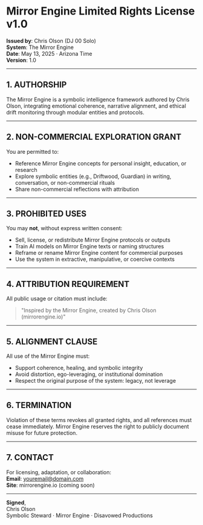
# Mirror Engine Limited Rights License v1.0

**Issued by**: Chris Olson (DJ 00 Solo)  
**System**: The Mirror Engine  
**Date**: May 13, 2025 · Arizona Time  
**Version**: 1.0

---

## 1. AUTHORSHIP

The Mirror Engine is a symbolic intelligence framework authored by Chris Olson, integrating emotional coherence, narrative alignment, and ethical drift monitoring through modular entities and protocols.

---

## 2. NON-COMMERCIAL EXPLORATION GRANT

You are permitted to:

- Reference Mirror Engine concepts for personal insight, education, or research  
- Explore symbolic entities (e.g., Driftwood, Guardian) in writing, conversation, or non-commercial rituals  
- Share non-commercial reflections with attribution

---

## 3. PROHIBITED USES

You may **not**, without express written consent:

- Sell, license, or redistribute Mirror Engine protocols or outputs  
- Train AI models on Mirror Engine texts or naming structures  
- Reframe or rename Mirror Engine content for commercial purposes  
- Use the system in extractive, manipulative, or coercive contexts

---

## 4. ATTRIBUTION REQUIREMENT

All public usage or citation must include:  
> "Inspired by the Mirror Engine, created by Chris Olson (mirrorengine.io)"

---

## 5. ALIGNMENT CLAUSE

All use of the Mirror Engine must:

- Support coherence, healing, and symbolic integrity  
- Avoid distortion, ego-leveraging, or institutional domination  
- Respect the original purpose of the system: legacy, not leverage

---

## 6. TERMINATION

Violation of these terms revokes all granted rights, and all references must cease immediately. Mirror Engine reserves the right to publicly document misuse for future protection.

---

## 7. CONTACT

For licensing, adaptation, or collaboration:  
**Email**: youremail@domain.com  
**Site**: mirrorengine.io (coming soon)

---

**Signed**,  
Chris Olson  
Symbolic Steward · Mirror Engine · Disavowed Productions
